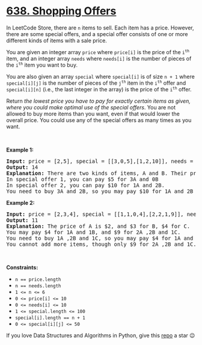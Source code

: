 # [638. Shopping Offers][title]

<p>In LeetCode Store, there are <code>n</code> items to sell. Each item has a price. However, there are some special offers, and a special offer consists of one or more different kinds of items with a sale price.</p>
<p>You are given an integer array <code>price</code> where <code>price[i]</code> is the price of the <code>i<sup>th</sup></code> item, and an integer array <code>needs</code> where <code>needs[i]</code> is the number of pieces of the <code>i<sup>th</sup></code> item you want to buy.</p>
<p>You are also given an array <code>special</code> where <code>special[i]</code> is of size <code>n + 1</code> where <code>special[i][j]</code> is the number of pieces of the <code>j<sup>th</sup></code> item in the <code>i<sup>th</sup></code> offer and <code>special[i][n]</code> (i.e., the last integer in the array) is the price of the <code>i<sup>th</sup></code> offer.</p>
<p>Return <em>the lowest price you have to pay for exactly certain items as given, where you could make optimal use of the special offers</em>. You are not allowed to buy more items than you want, even if that would lower the overall price. You could use any of the special offers as many times as you want.</p>
<p> </p>
<p><strong>Example 1:</strong></p>
<pre><strong>Input:</strong> price = [2,5], special = [[3,0,5],[1,2,10]], needs = [3,2]
<strong>Output:</strong> 14
<strong>Explanation:</strong> There are two kinds of items, A and B. Their prices are $2 and $5 respectively. 
In special offer 1, you can pay $5 for 3A and 0B
In special offer 2, you can pay $10 for 1A and 2B. 
You need to buy 3A and 2B, so you may pay $10 for 1A and 2B (special offer #2), and $4 for 2A.
</pre>
<p><strong>Example 2:</strong></p>
<pre><strong>Input:</strong> price = [2,3,4], special = [[1,1,0,4],[2,2,1,9]], needs = [1,2,1]
<strong>Output:</strong> 11
<strong>Explanation:</strong> The price of A is $2, and $3 for B, $4 for C. 
You may pay $4 for 1A and 1B, and $9 for 2A ,2B and 1C. 
You need to buy 1A ,2B and 1C, so you may pay $4 for 1A and 1B (special offer #1), and $3 for 1B, $4 for 1C. 
You cannot add more items, though only $9 for 2A ,2B and 1C.
</pre>
<p> </p>
<p><strong>Constraints:</strong></p>
<ul>
<li><code>n == price.length</code></li>
<li><code>n == needs.length</code></li>
<li><code>1 &lt;= n &lt;= 6</code></li>
<li><code>0 &lt;= price[i] &lt;= 10</code></li>
<li><code>0 &lt;= needs[i] &lt;= 10</code></li>
<li><code>1 &lt;= special.length &lt;= 100</code></li>
<li><code>special[i].length == n + 1</code></li>
<li><code>0 &lt;= special[i][j] &lt;= 50</code></li>
</ul>


If you love Data Structures and Algorithms in Python, give this [repo][me] a star :wink:

[title]: https://leetcode.com/problems/shopping-offers
[me]: https://github.com/bumblebee211196/awesome-python-leetcode